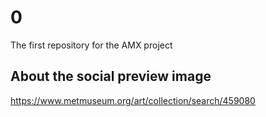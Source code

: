 # 0
The first repository for the AMX project

## About the social preview image
https://www.metmuseum.org/art/collection/search/459080
